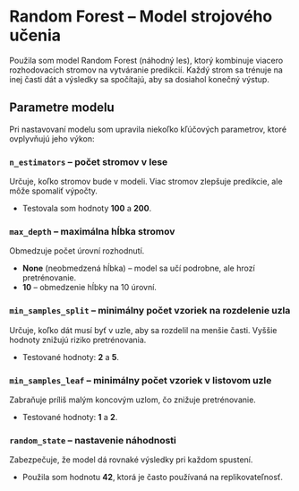 # Random Forest – Model strojového učenia

Použila som model Random Forest (náhodný les), ktorý kombinuje viacero rozhodovacích stromov na vytváranie predikcií. Každý strom sa trénuje na inej časti dát a výsledky sa spočítajú, aby sa dosiahol konečný výstup.

## Parametre modelu

Pri nastavovaní modelu som upravila niekoľko kľúčových parametrov, ktoré ovplyvňujú jeho výkon:

### `n_estimators` – počet stromov v lese

Určuje, koľko stromov bude v modeli. Viac stromov zlepšuje predikcie, ale môže spomaliť výpočty.

- Testovala som hodnoty **100** a **200**.

### `max_depth` – maximálna hĺbka stromov

Obmedzuje počet úrovní rozhodnutí.

- **None** (neobmedzená hĺbka) – model sa učí podrobne, ale hrozí pretrénovanie.
- **10** – obmedzenie hĺbky na 10 úrovní.

### `min_samples_split` – minimálny počet vzoriek na rozdelenie uzla

Určuje, koľko dát musí byť v uzle, aby sa rozdelil na menšie časti. Vyššie hodnoty znižujú riziko pretrénovania.

- Testované hodnoty: **2** a **5**.

### `min_samples_leaf` – minimálny počet vzoriek v listovom uzle

Zabraňuje príliš malým koncovým uzlom, čo znižuje pretrénovanie.

- Testované hodnoty: **1** a **2**.

### `random_state` – nastavenie náhodnosti

Zabezpečuje, že model dá rovnaké výsledky pri každom spustení.

- Použila som hodnotu **42**, ktorá je často používaná na replikovateľnosť.
